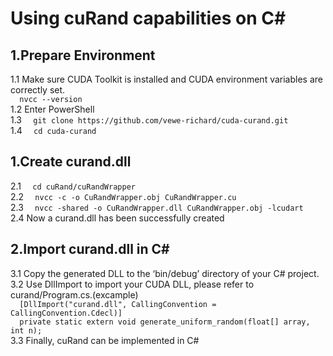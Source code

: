 # Using cuRand capabilities on C#
## 1.Prepare Environment
1.1 Make sure CUDA Toolkit is installed and CUDA environment variables are correctly set.</br>
`   nvcc --version   `<br/>
1.2 Enter PowerShell <br/>
1.3 `   git clone https://github.com/vewe-richard/cuda-curand.git   `<br/>
1.4 `   cd cuda-curand   `
## 1.Create curand.dll
2.1 `   cd cuRand/cuRandWrapper   `<br/>
2.2 `   nvcc -c -o CuRandWrapper.obj CuRandWrapper.cu   `</br>
2.3 `   nvcc -shared -o CuRandWrapper.dll CuRandWrapper.obj -lcudart   `</br>
2.4 Now a curand.dll has been successfully created<dr/>
## 2.Import curand.dll in C#
3.1 Copy the generated DLL to the ‘bin/debug’ directory of your C# project.</br>
3.2 Use DllImport to import your CUDA DLL, please refer to curand/Program.cs.(excample)</br>
`   [DllImport("curand.dll", CallingConvention = CallingConvention.Cdecl)]   `</br>
`   private static extern void generate_uniform_random(float[] array, int n);   `</br>
3.3 Finally, cuRand can be implemented in C#
